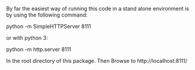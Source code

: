 By far the easiest way of running this code in a stand alone environment is by using the following command:

python -m SimpleHTTPServer 8111

or with python 3:

python -m http.server 8111

In the root directory of this package. Then Browse to http://localhost:8111/